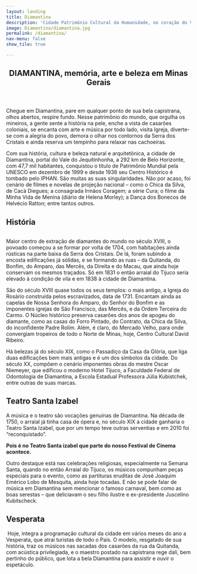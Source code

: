 ```yaml
---
layout: landing
title: Diamantina
description: 'Cidade Patrimônio Cultural da Humanidade, no coração do Vale do Jequitinhonha, tem tradição musical e também cinematográfica.'
image: Diamantina/diamantina.jpg
permalink: /diamantina/
nav-menu: false
show_tile: true

---
```


<!-- Main -->
<div id="main">

<!-- One -->
<section id="one">
	<div class="inner">
		<header class="major">
			<h2>DIAMANTINA, memória, arte e beleza em Minas Gerais</h2>
		</header>
		<p>Chegue em Diamantina, pare em qualquer ponto de sua bela capistrana, olhos abertos, respire fundo.  Nesse patrimônio do mundo, que orgulha os mineiros, a gente sente a história na pele, enche a vista de casarões coloniais, se encanta com arte e música por todo lado, visita Igreja, diverte-se com a alegria do povo, demora o olhar nos contornos da Serra dos Cristais e ainda reserva um tempinho para relaxar nas cachoeiras.</p>
		<p>Com sua história, cultura e beleza natural e arquitetônica, a cidade de Diamantina, portal do Vale do Jequitinhonha, a 292 km de Belo Horizonte, com 47,7 mil habitantes, conquistou o título de Patrimônio Mundial pela UNESCO em dezembro de 1999 e desde 1938 seu Centro Histórico é tombado pelo IPHAN. São muitas as suas singularidades. Não por acaso, foi cenário de filmes e novelas de projeção nacional – como o Chica da Silva, de Cacá Diegues; a consagrada Irmãos Coragem; a série Cura; o filme da Minha Vida de Menina (diário de Helena Morley); a Dança dos Bonecos de Helvécio Ratton; entre tantos outros.</p>
		<h2>História</h2>
		<p><span class="image fit"><img src="{{ site.images_path }}Diamantina/diamantina-02.jpg" alt="" data-position="center center" /></span></p>
		<p>Maior centro de extração de diamantes do mundo no século XVIII, o povoado começou a se formar por volta de 1704, com habitações ainda rústicas na parte baixa da Serra dos Cristais. De lá, foram subindo a encosta edificações já sólidas, e se formando as ruas – da Quitanda, do Bonfim, do Amparo, das Mercês, da Direita e do Macau, que ainda hoje conservam os mesmos traçados. Só em 1831 o então arraial do Tijuco seria elevado à condição de vila e em 1838 à cidade de Diamantina.</p>
		<p>São do século XVIII quase todos os seus templos: o mais antigo, a Igreja do Rosário construída pelos escravizados, data de 1731. Encantam ainda as capelas de Nossa Senhora do Amparo, do Senhor do Bonfim e as imponentes igrejas de São Francisco, das Mercês, e da Ordem Terceira do Carmo. O Núcleo histórico preserva casarões dos anos de apogeu do diamante, como as casas do Forro Pintado, do Contrato, da Chica da Silva, do inconfidente Padre Rolim. Além, é claro, do Mercado Velho, para onde convergiam tropeiros de todo o Norte de Minas, hoje, Centro Cultural David Ribeiro.</p>
		<p>Há belezas já do século XIX, como o Passadiço da Casa da Glória, que liga duas edificações bem mais antigas e é um dos símbolos da cidade. Do século XX, compõem o cenário imponentes obras do mestre Oscar Niemeyer, que edificou o moderno Hotel Tijuco, a Faculdade Federal de Odontologia de Diamantina, a Escola Estadual Professora Júlia Kubistchek, entre outras de suas marcas.</p>
		<h2>Teatro Santa Izabel</h2>
		<p>A música e o teatro são vocações genuínas de Diamantina. Na década de 1750, o arraial já tinha casa de ópera e, no século XIX a cidade ganharia o Teatro Santa Izabel, que por um tempo teve outras serventias e em 2010 foi “reconquistado”.</p>
		<p><strong>Pois é no Teatro Santa izabel que parte do nosso Festival de Cinema acontece.</strong></p>
		<p>Outro destaque está nas celebrações religiosas, especialmente na Semana Santa, quando no então Arraial do Tijuco, os músicos compunham peças especiais para o evento, como as partituras eruditas de José Joaquim Emérico Lobo de Mesquita, ainda hoje tocadas. E não se pode falar de música em Diamantina sem mencionar o famoso carnaval, bem como as boas serestas – que deliciavam o seu filho ilustre e ex-presidente Juscelino Kubitscheck.</p>
		<h2>Vesperata</h2>
		<p><span class="image fit"><img src="{{ site.images_path }}Diamantina/vesperata.jpg" alt="" data-position="center center" /></span> Hoje, integra a programação cultural da cidade em vários meses do ano a Vesperata, que atrai turistas de todo o País. O modelo, resgatado de sua história, traz os músicos nas sacadas dos casarões da rua da Quitanda, com acústica privilegiada, e o maestro postado na capistrana rege dali, bem pertinho do público, que lota a bela Diamantina para assistir e ouvir o espetáculo.</p>
	</div>
</section>


</div>
